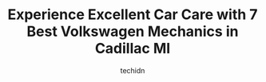 ---
layout: ampstory
image: https://images.unsplash.com/photo-1485291571150-772bcfc10da5?ixlib=rb-4.0.3&ixid=MnwxMjA3fDB8MHxwaG90by1wYWdlfHx8fGVufDB8fHx8&auto=format&fit=crop&w=640&h=853&q=80
author: techidn
featured: false
description: When it comes to maintaining and repairing your vehicle in Cadillac MI, USA, you deserve nothing but the best. Thats why the 7 best Volkswagen Mechanic in the area are here to offer their e
title: Experience Excellent Car Care with 7 Best Volkswagen Mechanics in Cadillac MI
cover:
   title: Experience Excellent Car Care with 7 Best Volkswagen Mechanics in Cadillac MI
   subtitle: Rickpate
   background: https://images.unsplash.com/photo-1485291571150-772bcfc10da5?ixlib=rb-4.0.3&ixid=MnwxMjA3fDB8MHxwaG90by1wYWdlfHx8fGVufDB8fHx8&auto=format&fit=crop&w=640&h=853&q=80

pages: 
 - layout: thirds
   top: <h1>#1 Muffler Man</h1>
   bottom: "<p>By far the nicest people on the planet! Great prices. Flynn Even took me back and showed me what was wrong and explained how he was going to fix it prior to doing anythin</p>"
   background: https://www.knot35.com/toplist/wp-content/uploads/2023/06/best-volkswagen-mechanic-1-in-cadillac-mi-1685834410.jpeg
   backgroundblur: true
 - layout: thirds
   top: <h1>#2 Merrills Auto Service & Tire Center</h1>
   bottom: "<p>817 Bell Ave, Cadillac, MI 49601, United States</p>"
   background: https://www.knot35.com/toplist/wp-content/uploads/2023/06/best-volkswagen-mechanic-2-in-cadillac-mi-1685834410.jpeg
   cta:
      link: https://www.knot35.com/toplist/experience-excellent-car-care-with-7-best-volkswagen-mechanics-in-cadillac-mi/
      text: Experience Excellent Car Care with 7 Best Volkswagen Mechanics in Cadillac MI
 - layout: thirds
   top: <h1>#3 Classic Car Deals</h1>
   bottom: "<p>7196 34 Rd, Cadillac, MI 49601, United States</p>"
   background: https://www.knot35.com/toplist/wp-content/uploads/2023/06/best-volkswagen-mechanic-3-in-cadillac-mi-1685834411.jpeg
   cta:
      link: https://www.knot35.com/toplist/experience-excellent-car-care-with-7-best-volkswagen-mechanics-in-cadillac-mi/
      text: Experience Excellent Car Care with 7 Best Volkswagen Mechanics in Cadillac MI
 - layout: thirds
   top: <h1>#4 Affordable Auto Repair</h1>
   bottom: "<p>1699 Plett Rd, Cadillac, MI 49601, United States</p>"
   background: https://images.unsplash.com/photo-1608411404720-c8f0417bcdba?ixlib=rb-4.0.3&ixid=MnwxMjA3fDB8MHxwaG90by1wYWdlfHx8fGVufDB8fHx8&auto=format&fit=crop&w=640&h=853&q=80
   cta:
      link: https://www.knot35.com/toplist/experience-excellent-car-care-with-7-best-volkswagen-mechanics-in-cadillac-mi/
      text: Experience Excellent Car Care with 7 Best Volkswagen Mechanics in Cadillac MI
 - layout: thirds
   top: <h1>#5 Breidenstein Oil & Auto Service</h1>
   bottom: "<p>502 S Mitchell St, Cadillac, MI 49601, United States</p>"
   background: https://images.unsplash.com/photo-1614648718611-0635f29016cb?ixlib=rb-4.0.3&ixid=MnwxMjA3fDB8MHxwaG90by1wYWdlfHx8fGVufDB8fHx8&auto=format&fit=crop&w=640&h=853&q=80
   cta:
      link: https://www.knot35.com/toplist/experience-excellent-car-care-with-7-best-volkswagen-mechanics-in-cadillac-mi/
      text: Experience Excellent Car Care with 7 Best Volkswagen Mechanics in Cadillac MI
 - layout: thirds
   top: <h1>#6 Cadillac Truck Service</h1>
   bottom: "<p>4675 39 1/4 Rd, Cadillac, MI 49601, United States</p>"
   background: https://images.unsplash.com/photo-1546497974-b213c9efb599?ixlib=rb-4.0.3&ixid=MnwxMjA3fDB8MHxwaG90by1wYWdlfHx8fGVufDB8fHx8&auto=format&fit=crop&w=640&h=853&q=80
   cta:
      link: https://www.knot35.com/toplist/experience-excellent-car-care-with-7-best-volkswagen-mechanics-in-cadillac-mi/
      text: Experience Excellent Car Care with 7 Best Volkswagen Mechanics in Cadillac MI
 - layout: thirds
   top: <h1>#7 Spears Auto Repair & Towing</h1>
   bottom: "<p>923 S Mitchell St, Cadillac, MI 49601, United States</p>"
   background: https://images.unsplash.com/photo-1567360425618-1594206637d2?ixlib=rb-4.0.3&ixid=MnwxMjA3fDB8MHxwaG90by1wYWdlfHx8fGVufDB8fHx8&auto=format&fit=crop&w=640&h=853&q=80
   cta:
      link: https://www.knot35.com/toplist/experience-excellent-car-care-with-7-best-volkswagen-mechanics-in-cadillac-mi/
      text: Experience Excellent Car Care with 7 Best Volkswagen Mechanics in Cadillac MI
 - layout: thirds
   middle: Continue reading...
   background: https://images.unsplash.com/photo-1549241520-425e3dfc01cb?ixlib=rb-4.0.3&ixid=MnwxMjA3fDB8MHxwaG90by1wYWdlfHx8fGVufDB8fHx8&auto=format&fit=crop&w=640&h=853&q=80
   cta:
      link: https://www.knot35.com/toplist/experience-excellent-car-care-with-7-best-volkswagen-mechanics-in-cadillac-mi/
      text: Experience Excellent Car Care with 7 Best Volkswagen Mechanics in Cadillac MI
      
---